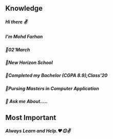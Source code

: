 ## Knowledge
##### Hi there ✌ 
##### I'm Mohd Farhan 
##### 🍰02'March 
##### 🏫New Horizon School
##### 🏫Completed my Bachelor (CGPA 8.9);Class'20 
##### 🏫Pursing Masters in Computer Application
##### 💬 Ask me About.....

## Most Important 
##### Always Learn and Help.❤😊✌

